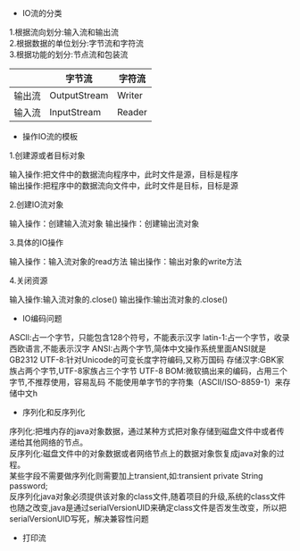 - IO流的分类

1.根据流向划分:输入流和输出流<br/>
2.根据数据的单位划分:字节流和字符流<br/>
3.根据功能的划分:节点流和包装流<br/>


|   |字节流|字符流|
|---|---|---|
|  输出流 |OutputStream|Writer|
|  输入流 |InputStream|Reader|


- 操作IO流的模板

1.创建源或者目标对象

输入操作:把文件中的数据流向程序中，此时文件是源，目标是程序<br/>
输出操作:把程序中的数据流向文件中，此时文件是目标，目标是源

2.创建IO流对象

输入操作：创建输入流对象
输出操作：创建输出流对象

3.具体的IO操作

输入操作：输入流对象的read方法
输出操作：输出对象的write方法

4.关闭资源

输入操作:输入流对象的.close()
输出操作:输出流对象的.close()

- IO编码问题

ASCll:占一个字节，只能包含128个符号，不能表示汉字
latin-1:占一个字节，收录西欧语言,不能表示汉字
ANSI:占两个字节,简体中文操作系统里面ANSI就是GB2312
UTF-8:针对Unicode的可变长度字符编码,又称万国码
存储汉字:GBK家族占两个字节,UTF-8家族占三个字节
UTF-8 BOM:微软搞出来的编码，占用三个字节,不推荐使用，容易乱码
不能使用单字节的字符集（ASCII/ISO-8859-1）来存储中文h

- 序列化和反序列化

序列化:把堆内存的java对象数据，通过某种方式把对象存储到磁盘文件中或者传递给其他网络的节点。<br/>
反序列化:磁盘文件中的对象数据或者网络节点上的数据对象恢复成java对象的过程。<br/>
某些字段不需要做序列化则需要加上transient,如:transient private String password;<br/>
反序列化java对象必须提供该对象的class文件,随着项目的升级,系统的class文件也随之改变,java是通过serialVersionUID来确定class文件是否发生改变，所以把serialVersionUID写死，解决兼容性问题<br/>

- 打印流












